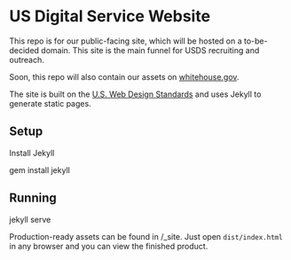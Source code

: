 US Digital Service Website
==========================

This repo is for our public-facing site, which will be hosted on a to-be-decided domain.  This site is the main funnel for USDS recruiting and outreach.

Soon, this repo will also contain our assets on [whitehouse.gov](https://www.whitehouse.gov/digital/united-states-digital-service).

The site is built on the [U.S. Web Design Standards](https://playbook.cio.gov/designstandards/) and uses Jekyll to generate static pages.

Setup
---

Install Jekyll

  gem install jekyll
  
Running
---

  jekyll serve


Production-ready assets can be found in /_site.  Just open `dist/index.html` in any browser and you can view the finished product.